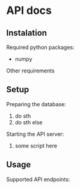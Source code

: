# API docs
## Instalation
Required python packages:
- numpy

Other requirements

## Setup
Preparing the database:
1. do sth
2. do sth else

Starting the API server:
1. some script here

## Usage
Supported API endpoints:
